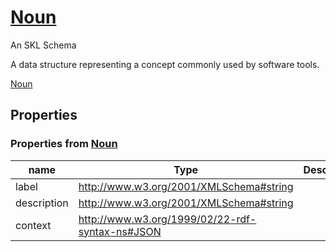 <!--- This is an autogenerated file -->
# [Noun](../../../schemas/core/noun)

An SKL Schema

A data structure representing a concept commonly used by software tools.

[Noun](../../../schemas/core/noun)

## Properties

### Properties from [Noun](../../../schemas/core/noun)

| name | Type | Description |
| ---- | ---- | ----------- |
| label | http://www.w3.org/2001/XMLSchema#string | |
| description | http://www.w3.org/2001/XMLSchema#string | |
| context | http://www.w3.org/1999/02/22-rdf-syntax-ns#JSON | |

